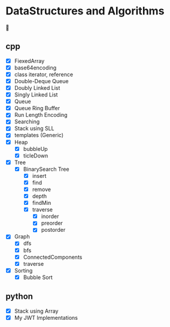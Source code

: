 # DataStructures and Algorithms

🤗

## cpp

- [x] FiexedArray
- [x] base64encoding
- [x] class iterator, reference
- [x] Double-Deque Queue
- [x] Doubly Linked List
- [x] Singly Linked List
- [x] Queue
- [x] Queue Ring Buffer
- [x] Run Length Encoding
- [x] Searching
- [x] Stack using SLL
- [x] templates (Generic)
- [x] Heap
  - [x] bubbleUp
  - [x] ticleDown
- [x] Tree
  - [x] BinarySearch Tree
    - [x] insert
    - [x] find
    - [x] remove
    - [x] depth
    - [x] findMin
    - [x] traverse
      - [x] inorder
      - [x] preorder
      - [x] postorder
- [x] Graph
  - [x] dfs
  - [x] bfs
  - [x] ConnectedComponents
  - [x] traverse
- [x] Sorting
  - [x] Bubble Sort

## python

- [x] Stack using Array
- [x] My JWT Implementations
